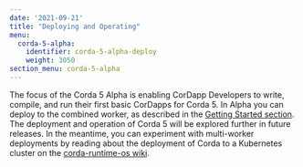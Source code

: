 ```yaml
---
date: '2021-09-21'
title: "Deploying and Operating"
menu:
  corda-5-alpha:
    identifier: corda-5-alpha-deploy
    weight: 3050
section_menu: corda-5-alpha
---
```

The focus of the Corda 5 Alpha is enabling CorDapp Developers to write, compile, and run their first basic CorDapps for Corda 5.
In Alpha you can deploy to the combined worker, as described in the [Getting Started section](../getting-started/running-your-first-cordapp/run-first-cordapp.html).
The deployment and operation of Corda 5 will be explored further in future releases.
In the meantime, you can experiment with multi-worker deployments by reading about the deployment of Corda to a Kubernetes cluster on the [corda-runtime-os wiki](https://github.com/corda/corda-runtime-os/wiki/Local-development-with-Kubernetes).
